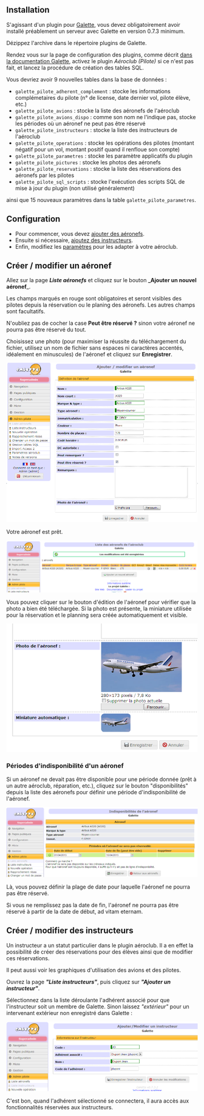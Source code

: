 ## Installation

S'agissant d'un plugin pour [Galette](https://galette.eu), vous devez obligatoirement avoir installé préablement un serveur avec Galette en version 0.7.3 minimum.

Dézippez l'archive dans le répertoire plugins de Galette.

Rendez vous sur la page de configuration des plugins, comme décrit [dans la documentation Galette](https://galette.eu/documentation/fr/plugins/index.html), activez le plugin _Aéroclub (Pilote)_ si ce n'est pas fait, et lancez la procédure de création des tables SQL.

Vous devriez avoir 9 nouvelles tables dans la base de données :

* `galette_pilote_adherent_complement` : stocke les informations complémetaires du pilote (n° de license, date dernier vol, pilote élève, etc.)
* `galette_pilote_avions` : stocke la liste des aéronefs de l'aéroclub
* `galette_pilote_avions_dispo` : comme son nom ne l'indique pas, stocke les périodes où un aéronef ne peut pas être réservé
* `galette_pilote_instructeurs` : stocke la liste des instructeurs de l'aéroclub
* `galette_pilote_operations` : stocke les opérations des pilotes (montant négatif pour un vol, montant positif quand il renfloue son compte)
* `galette_pilote_parametres` : stocke les paramètre applicatifs du plugin
* `galette_pilote_pictures` : stocke les photos des aéronefs
* `galette_pilote_reservations` : stocke la liste des réservations des aéronefs par les pilotes
* `galette_pilote_sql_scripts` : stocke l'exécution des scripts SQL de mise à jour du plugin (non utilisé généralement)

ainsi que 15 nouveaux paramètres dans la table `galette_pilote_parametres`.

## Configuration

* Pour commencer, vous devez [ajouter des aéronefs](#créer--modifier-un-aéronef).
* Ensuite si nécessaire, [ajoutez des instructeurs](#créer--modifier-des-instructeurs).
* Enfin, modifiez les [paramètres](parametrage) pour les adapter à votre aéroclub.

## Créer / modifier un aéronef

Allez sur la page **_Liste aéronefs_** et cliquez sur le bouton **_Ajouter un nouvel aéronef**_.

Les champs marqués en rouge sont obligatoires et seront visibles des pilotes depuis la réservation ou le planing des aéronefs. Les autres champs sont facultatifs.

N'oubliez pas de cocher la case **Peut être réservé ?** sinon votre aéronef ne pourra pas être réservé du tout.

Choisissez une photo (pour maximiser la réussite du téléchargement du fichier, utilisez un nom de fichier sans espaces ni caractères accentés, idéalement en minuscules) de l'aéronef et cliquez sur **Enregistrer**.

![Créer aéronef](images/creer_aeronef.png)

Votre aéronef est prêt.

![Liste aéronef](images/liste_aeronef.png)

Vous pouvez cliquer sur le bouton d'édition de l'aéronef pour vérifier que la photo a bien été téléchargée. Si la photo est présente, la miniature utilisée pour la réservation et le planning sera créée automatiquement et visible.

![Miniature](images/miniature_aeronef.png)

### Périodes d'indisponibilité d'un aéronef

Si un aéronef ne devait pas être disponible pour une période donnée (prêt à un autre aéroclub, réparation, etc.), cliquez sur le bouton "disponibilités" depuis la liste des aéronefs pour définir une période d'indisponibilité de l'aéronef.

![Indisponibilité d'un aéronef](images/indispo_aeronef.png)

Là, vous pouvez définir la plage de date pour laquelle l'aéronef ne pourra pas être réservé. 

Si vous ne remplissez pas la date de fin, l'aéronef ne pourra pas être réservé à partir de la date de début, ad vitam eternam.

## Créer / modifier des instructeurs

Un instructeur a un statut particulier dans le plugin aéroclub. Il a en effet la possibilité de créer des réservations pour des élèves ainsi que de modifier ces réservations.

Il peut aussi voir les graphiques d'utilisation des avions et des pilotes.

Ouvrez la page _**"Liste instructeurs"**_, puis cliquez sur _**"Ajouter un instructeur"**_. 

Sélectionnez dans la liste déroulante l'adhérent associé pour que l'instructeur soit un membre de Galette. Sinon laissez _"extérieur"_ pour un intervenant extérieur non enregistré dans Galette :

![Créer un instructeur](images/creer_instructeur.png)

C'est bon, quand l'adhérent sélectionné se connectera, il aura accès aux fonctionnalités réservées aux instructeurs.
